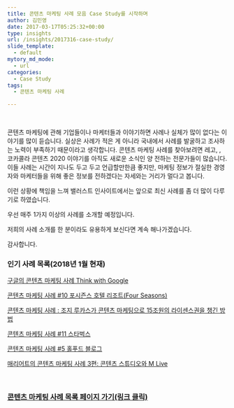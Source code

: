 ```yaml
---
title: 콘텐츠 마케팅 사례 모음 Case Study를 시작하며
author: 김민영
date: 2017-03-17T05:25:32+00:00
type: insights
url: /insights/2017316-case-study/
slide_template:
  - default
mytory_md_mode:
  - url
categories:
  - Case Study
tags:
  - 콘텐츠 마케팅 사례

---
```

&nbsp;

콘텐츠 마케팅에 관해 기업들이나 마케터들과 이야기하면 사례나 실체가 많이 없다는 이야기를 많이 듣습니다. 실상은 사례가 적은 게 아니라 국내에서 사례를 발굴하고 조사하는 노력이 부족하기 때문이라고 생각합니다. 콘텐츠 마케팅 사례를 찾아보려면 레고, , 코카콜라 콘텐츠 2020 이야기를 아직도 새로운 소식인 양 전하는 전문가들이 많습니다. 이들 사례는 시간이 지나도 두고 두고 언급할만한큼 좋지만, 마케팅 정보가 절실한 경영자와 마케터들을 위해 좋은 정보를 전하겠다는 자세와는 거리가 멀다고 봅니다.

이런 상황에 책임을 느껴 밸러스트 인사이트에서는 앞으로 최신 사례를 좀 더 많이 다루기로 하였습니다.

우선 매주 1가지 이상의 사례를 소개할 예정입니다.

저희의 사례 소개를 한 분이라도 유용하게 보신다면 계속 해나가겠습니다.

감사합니다.

### 인기 사례 목록(2018년 1월 현재)

[구글의 콘텐츠 마케팅 사례 Think with Google][1]

[콘텐츠 마케팅 사례 #10 포시즌스 호텔 리조트(Four Seasons)][2]

[콘텐츠 마케팅 사례 : 조지 루카스가 콘텐츠 마케팅으로 15조원의 라이센스권을 챙긴 방법][3]

[콘텐츠 마케팅 사례 #11 스타벅스][4]

[콘텐츠 마케팅 사례 #5 홀푸드 블로그][5]

[매리어트의 콘텐츠 마케팅 사례 3편: 콘텐츠 스튜디오와 M Live][6]

&nbsp;

### [콘텐츠 마케팅 사례 목록 페이지 가기(링크 클릭)][7]

&nbsp;

 [1]: /insights/2017421-think-with-google/
 [2]: /insights/%ec%bd%98%ed%85%90%ec%b8%a0-%eb%a7%88%ec%bc%80%ed%8c%85-%ec%82%ac%eb%a1%80-10-%ed%8f%ac%ec%8b%9c%ec%a6%8c%ec%8a%a4-%ed%98%b8%ed%85%94/
 [3]: /insights/%ec%bd%98%ed%85%90%ec%b8%a0-%eb%a7%88%ec%bc%80%ed%8c%85-%ec%82%ac%eb%a1%80-%ec%8a%a4%ed%83%80%ec%9b%8c%ec%a6%88-%ec%82%ac%ec%97%85-%eb%aa%a8%eb%8d%b8/
 [4]: /insights/%ec%bd%98%ed%85%90%ec%b8%a0-%eb%a7%88%ec%bc%80%ed%8c%85-%ec%82%ac%eb%a1%80-11-%ec%8a%a4%ed%83%80%eb%b2%85%ec%8a%a4/
 [5]: /insights/cmcase-5-wholefoods/
 [6]: /insights/2017411-3/
 [7]: /insights/category/case-study/